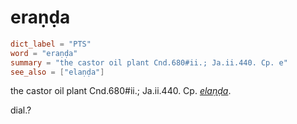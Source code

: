 # eraṇḍa

``` toml
dict_label = "PTS"
word = "eraṇḍa"
summary = "the castor oil plant Cnd.680#ii.; Ja.ii.440. Cp. e"
see_also = ["elaṇḍa"]
```

the castor oil plant Cnd.680#ii.; Ja.ii.440. Cp. *[elaṇḍa](elaṇḍa.md)*.

dial.?

